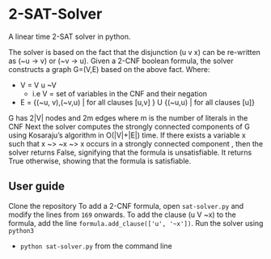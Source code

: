# 2-SAT-Solver
A linear time 2-SAT solver in python.

The solver is based on the fact that the disjunction (u v x) can be re-written as (~u -> v) or (~v -> u).
Given a 2-CNF boolean formula, the solver constructs a graph G=(V,E) based on the above fact. Where:
  - V = V u ~V
    - i.e V = set of variables in the CNF and their negation
  - E = {(~u, v),(~v,u) | for all clauses [u,v] } U {(~u,u) | for all clauses [u]}

G has 2|V| nodes and 2m edges where m is the number of literals in the CNF
Next the solver computes the strongly connected components of G using Kosaraju’s algorithm
in O(|V|+|E|) time.
If there exists a variable x such that x ~> ~x ~> x occurs in a strongly connected component , then the solver returns False, signifying that the formula is unsatisfiable. It returns True otherwise, showing that the formula is satisfiable. 

## User guide
 Clone the repository 
 To add a 2-CNF formula, open `sat-solver.py` and modify the lines from `169` onwards.
 To add the clause (u V ~x) to the formula, add the line `formula.add_clause(['u', '~x'])`.
 Run the solver using `python3` 
  - `python sat-solver.py` from the command line 

